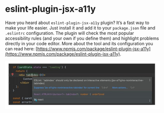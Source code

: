 # eslint-plugin-jsx-a11y

Have you heard about `eslint-plugin-jsx-a11y` plugin? It’s a fast way to make your life easier. Just install it and add it to your `package.json` file and `.eslintrc` configuration. The plugin will check the most popular accessibility rules (and your own if you define them) and highlight problems directly in your code editor. More about the tool and its configuration you can read here: [https://www.npmjs.com/package/eslint-plugin-jsx-a11y](https://www.npmjs.com/package/eslint-plugin-jsx-a11y).

![Example of mistake found by eslint-plugin-jsx-a11y](<../../.gitbook/assets/image (4) (1) (1).png>)





